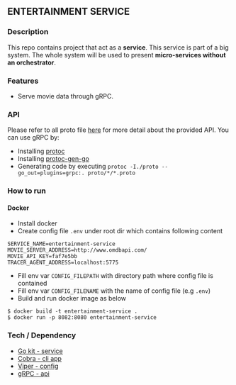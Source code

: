 ## ENTERTAINMENT SERVICE

### Description
This repo contains project that act as a **service**.
This service is part of a big system. 
The whole system will be used to present **micro-services without an orchestrator**.

### Features
- Serve movie data through gRPC.

### API
Please refer to all proto file [here](proto) for more detail about the provided API.
You can use gRPC by:
- Installing [protoc](http://google.github.io/proto-lens/installing-protoc.html)
- Installing [protoc-gen-go](https://grpc.io/docs/languages/go/quickstart/)
- Generating code by executing `protoc -I./proto --go_out=plugins=grpc:. proto/*/*.proto`

### How to run
#### Docker
- Install docker
- Create config file `.env` under root dir which contains following content
```
SERVICE_NAME=entertainment-service
MOVIE_SERVER_ADDRESS=http://www.omdbapi.com/
MOVIE_API_KEY=faf7e5bb
TRACER_AGENT_ADDRESS=localhost:5775
```
- Fill env var `CONFIG_FILEPATH` with directory path where config file is contained
- Fill env var `CONFIG_FILENAME` with the name of config file (e.g `.env`)
- Build and run docker image as below
```shell script
$ docker build -t entertainment-service .
$ docker run -p 8082:8080 entertainment-service
```

### Tech / Dependency
- [Go kit - service](https://github.com/go-kit/kit)
- [Cobra - cli app](https://github.com/spf13/cobra)
- [Viper - config](https://github.com/spf13/viper)
- [gRPC - api](https://grpc.io/)
